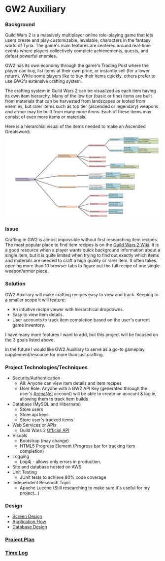# GW2 Auxiliary

### Background

Guild Wars 2 is a massively multiplayer online role-playing game that lets users create and play customizable, levelable, characters in the fantasy world of Tyria. The game's main features are centered around real-time events where players collectively complete achievements, quests, and defeat powerful enemies. 

GW2 has its own economy through the game's Trading Post where the player can buy, list items at their own price, or instantly sell (for a lower return). While some players like to buy their items quickly, others prefer to use GW2's extensive crafting system.

The crafting system in Guild Wars 2 can be visualized as each item having its own item hierarchy. Many of the low tier (basic or fine) items are built from materials that can be harvested from landscapes or looted from enemies, but rarer items such as top tier (ascended or legendary) weapons and armor may be built from many more items. Each of these items may consist of even more items or materials.

Here is a hierarchial visual of the items needed to make an Ascended Greatsword:
![Item Hierarchy Example](https://github.com/cgreger/GW2Auxiliary/blob/master/images/example-item-hierarchy.jpg)

### Issue

Crafting in GW2 is almost impossible without first researching item recipes. The most popular place to find item recipes is on the [Guild Wars 2 Wiki](https://wiki.guildwars2.com/wiki/Main_Page). It is a good resource when a player wants quick background information about a single item, but it is quite limited when trying to find out exactly which items and materials are needed to craft a high quality or rarer item. It often takes opening more than 10 browser tabs to figure out the full recipe of one single weapon/armor piece.

### Solution

GW2 Auxiliary will make crafting recipes easy to view and track. Keeping to a smaller scope it will feature:
* An intuitive recipe viewer with hierarchical dropdowns.
* Easy to view item details.
* User accounts to track item completion based on the user's current game inventory.

I have many more features I want to add, but this project will be focused on the 3 goals listed above.

In the future I would like GW2 Auxiliary to serve as a go-to gameplay supplement/resource for more than just crafting.

### Project Technologies/Techniques 

* Security/Authentication
  * All: Anyone can view item details and item recipes
  * User Role: Anyone with a GW2 API Key (generated through the user's [ArenaNet](https://www.arena.net/) account) will be able to create an acocunt & log in, allowing them to track item builds
* Database (MySQL and Hibernate)
  * Store users
  * Store api keys
  * Store user's tracked items
* Web Services or APIs
  * Guild Wars 2 [Official API](https://wiki.guildwars2.com/wiki/API:Main)
* Visuals
  * Bootstrap (may change)
  * HTML5 Progress Element (Progress bar for tracking item completion)
* Logging
  * Log4j - allows only errors in production.
* Site and database hosted on AWS
* Unit Testing
  * JUnit tests to achieve 80% code coverage
* Independent Research Topic
  * Apache Lucene (Still researching to make sure it's useful for my project...)

### Design

* [Screen Design](DesignDocuments/Screens.md)
* [Application Flow](DesignDocuments/applicationFlow.md)
* [Database Design](DesignDocuments/DatabaseDesign.md)

### [Project Plan](ProjectPlan.md)

### [Time Log](TimeLog.md)
